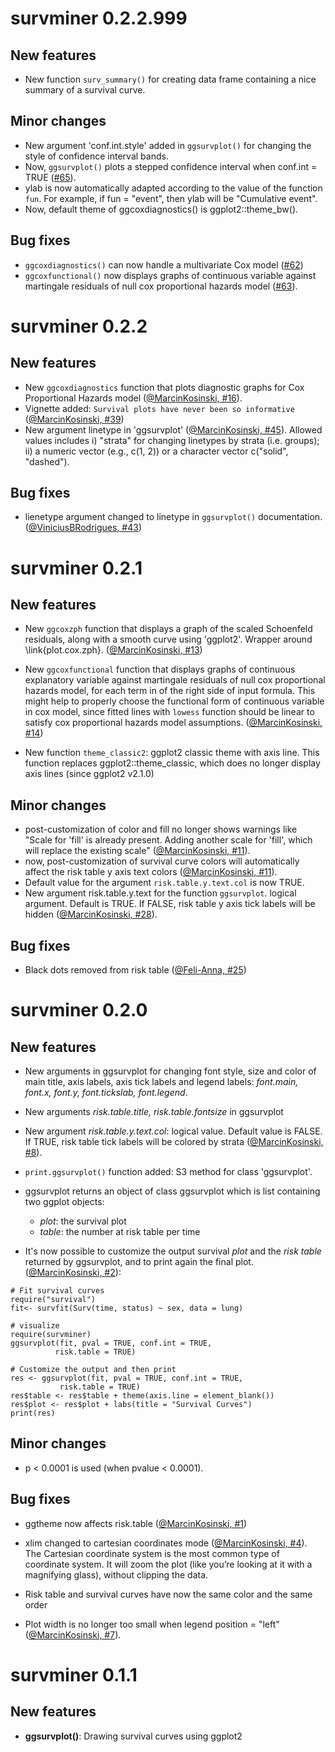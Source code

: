# survminer 0.2.2.999
    
    
## New features
   
- New function `surv_summary()` for creating data frame containing a nice summary of a survival curve.
   
## Minor changes
   
- New argument 'conf.int.style' added in `ggsurvplot()` for changing the style of confidence interval bands.
- Now, `ggsurvplot()` plots a stepped confidence interval when conf.int = TRUE ([#65](https://github.com/kassambara/survminer/issues/65)).
- ylab is now automatically adapted according to the value of the function `fun`. For example, if fun = "event", then ylab will be "Cumulative event".
- Now, default theme of ggcoxdiagnostics() is ggplot2::theme_bw().
   
   
## Bug fixes
    
- `ggcoxdiagnostics()` can now handle a multivariate Cox model ([#62](https://github.com/kassambara/survminer/issues/62))
- `ggcoxfunctional()` now displays graphs of continuous variable against martingale residuals of null cox proportional hazards model ([#63](https://github.com/kassambara/survminer/issues/63)).
   
# survminer 0.2.2
    
    
## New features
   
- New `ggcoxdiagnostics` function that plots diagnostic graphs for Cox Proportional Hazards model ([@MarcinKosinski, #16](https://github.com/kassambara/survminer/issues/16)).
- Vignette added: `Survival plots have never been so informative` ([@MarcinKosinski, #39](https://github.com/kassambara/survminer/issues/39))
- New argument linetype in 'ggsurvplot' ([@MarcinKosinski, #45](https://github.com/kassambara/survminer/issues/45)). Allowed values includes i) "strata" for changing linetypes by strata (i.e. groups); ii) a numeric vector (e.g., c(1, 2)) or a character vector c("solid", "dashed").
   
## Bug fixes
    
- lienetype argument changed to linetype in `ggsurvplot()` documentation. ([@ViniciusBRodrigues, #43](https://github.com/kassambara/survminer/issues/43))
    
# survminer 0.2.1

## New features

- New `ggcoxzph` function that displays a graph of the scaled Schoenfeld residuals, along with a smooth curve using 'ggplot2'. Wrapper around \link{plot.cox.zph}. ([@MarcinKosinski, #13](https://github.com/kassambara/survminer/issues/13))

- New `ggcoxfunctional` function that displays graphs of continuous explanatory variable against martingale residuals of null
 cox proportional hazards model, for each term in of the right side of input formula. This might help to properly choose the functional form of continuous variable in cox model, since fitted lines with `lowess` function should be linear to satisfy cox proportional hazards model assumptions. ([@MarcinKosinski, #14](https://github.com/kassambara/survminer/issues/14))
 
- New function `theme_classic2`: ggplot2 classic theme with axis line. This function replaces ggplot2::theme_classic, which does no longer display axis lines (since ggplot2 v2.1.0)
   
## Minor changes

- post-customization of color and fill no longer shows warnings like "Scale for 'fill' is already present. Adding another scale for 'fill', which will replace the existing scale" ([@MarcinKosinski, #11](https://github.com/kassambara/survminer/issues/11)).
- now, post-customization of survival curve colors will automatically affect the risk table y axis text colors ([@MarcinKosinski, #11](https://github.com/kassambara/survminer/issues/12)).
- Default value for the argument `risk.table.y.text.col` is now TRUE.
- New argument risk.table.y.text for the function `ggsurvplot`. logical argument. Default is TRUE. If FALSE, risk table y axis tick labels will be hidden ([@MarcinKosinski, #28](https://github.com/kassambara/survminer/issues/28)).
   
   
## Bug fixes
   
- Black dots removed from risk table ([@Feli-Anna, #25](https://github.com/kassambara/survminer/issues/25))

# survminer 0.2.0


## New features
   
- New arguments in ggsurvplot for changing font style, size and color of main title, axis labels, axis tick labels and legend labels: *font.main, font.x, font.y, font.tickslab, font.legend*.
- New arguments *risk.table.title, risk.table.fontsize* in ggsurvplot
- New argument *risk.table.y.text.col*: logical value. Default value is FALSE. If TRUE, risk table tick labels will be colored by strata ([@MarcinKosinski, #8](https://github.com/kassambara/survminer/issues/8)).

- ```print.ggsurvplot()``` function added: S3 method for class 'ggsurvplot'. 
  
- ggsurvplot returns an object of class ggsurvplot which is list containing two ggplot objects: 
    - *plot*: the survival plot
    - *table*: the number at risk table per time
    
    
- It's now possible to customize the output survival *plot* and the *risk table* returned by ggsurvplot, and to print again the final plot.  ([@MarcinKosinski, #2](https://github.com/kassambara/survminer/issues/2)):
  
```
# Fit survival curves
require("survival")
fit<- survfit(Surv(time, status) ~ sex, data = lung)

# visualize
require(survminer)
ggsurvplot(fit, pval = TRUE, conf.int = TRUE,
          risk.table = TRUE)

# Customize the output and then print
res <- ggsurvplot(fit, pval = TRUE, conf.int = TRUE,
           risk.table = TRUE)
res$table <- res$table + theme(axis.line = element_blank())
res$plot <- res$plot + labs(title = "Survival Curves")
print(res)
```
 
   
## Minor changes
   
- p < 0.0001 is used (when pvalue < 0.0001).

## Bug fixes
  
- ggtheme now affects risk.table ([@MarcinKosinski, #1](https://github.com/kassambara/survminer/issues/1))

- xlim changed to cartesian coordinates mode ([@MarcinKosinski, #4](https://github.com/kassambara/survminer/issues/4)).  The Cartesian coordinate system is the most common type of coordinate system. It will zoom the plot (like you’re looking at it with a magnifying glass), without clipping the data.

- Risk table and survival curves have now the same color and the same order

- Plot width is no longer too small when legend position = "left" ([@MarcinKosinski, #7](https://github.com/kassambara/survminer/issues/7)).
    


# survminer 0.1.1

## New features
    
- **ggsurvplot()**: Drawing survival curves using ggplot2
